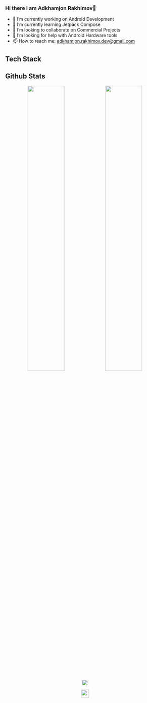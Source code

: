 ### Hi there I am Adkhamjon Rakhimov👋

- 🔭 I’m currently working on Android Development
- 🌱 I’m currently learning Jetpack Compose
- 👯 I’m looking to collaborate on Commercial Projects
- 🤔 I’m looking for help with Android Hardware tools
- 📫 How to reach me: adkhamjon.rakhimov.dev@gmail.com

## Tech Stack


## Github Stats
<p align="center">
  <img width="48%" src="https://github-readme-stats.vercel.app/api?username=ulugbekerkinov&show_icons=true&theme=tokyonight" />
  <img width="48%" src="https://github-readme-streak-stats.herokuapp.com/?user=ulugbekerkinov&theme=tokyonight" />
  <img src="https://github-readme-stats.vercel.app/api/top-langs/?username=ulugbekerkinov&theme=tokyonight" align="center" />
</p>

<div align="center">
<img src="https://komarev.com/ghpvc/?username=ulugbekerkinov&&style=flat-square" align="center" height='25px' />
</div> 
